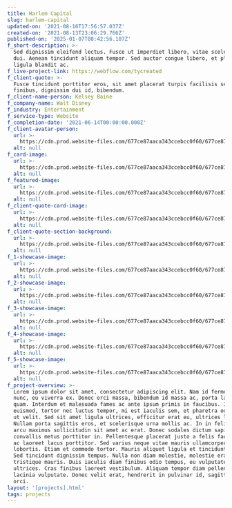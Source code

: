 ```yaml
---
title: Harlem Capital
slug: harlem-capital
updated-on: '2021-08-16T17:56:57.037Z'
created-on: '2021-08-13T23:06:29.766Z'
published-on: '2025-01-07T08:42:56.107Z'
f_short-description: >-
  Sed dignissim eleifend lectus. Fusce ut imperdiet libero, vitae scelerisque
  dui. Aenean tincidunt aliquam tempor. Sed auctor congue libero, et place
  ligula blandit ac.
f_live-project-link: https://webflow.com/tycreated
f_client-quote: >-
  Fusce tincidunt porttitor eros, sit amet placerat turpis facilisis sed. Donec
  finibus, dignissim dui id, bibendum. 
f_client-name-person: Kelsey Baine
f_company-name: Walt Disney
f_industry: Entertainment
f_service-type: Website
f_completion-date: '2021-06-14T00:00:00.000Z'
f_client-avatar-person:
  url: >-
    https://cdn.prod.website-files.com/677ce87aaca343ccebcc0f60/677ce87aaca343ccebcc100b_Portrait019.jpeg
  alt: null
f_card-image:
  url: >-
    https://cdn.prod.website-files.com/677ce87aaca343ccebcc0f60/677ce87aaca343ccebcc0fb1_Image010.jpeg
  alt: null
f_featured-image:
  url: >-
    https://cdn.prod.website-files.com/677ce87aaca343ccebcc0f60/677ce87aaca343ccebcc0fb1_Image010.jpeg
  alt: null
f_client-quote-card-image:
  url: >-
    https://cdn.prod.website-files.com/677ce87aaca343ccebcc0f60/677ce87aaca343ccebcc101f_Image014.jpeg
  alt: null
f_client-quote-section-background:
  url: >-
    https://cdn.prod.website-files.com/677ce87aaca343ccebcc0f60/677ce87aaca343ccebcc101f_Image014.jpeg
  alt: null
f_1-showcase-image:
  url: >-
    https://cdn.prod.website-files.com/677ce87aaca343ccebcc0f60/677ce87aaca343ccebcc0fff_Comp019.jpeg
  alt: null
f_2-showcase-image:
  url: >-
    https://cdn.prod.website-files.com/677ce87aaca343ccebcc0f60/677ce87aaca343ccebcc0fed_Comp035.jpeg
  alt: null
f_3-showcase-image:
  url: >-
    https://cdn.prod.website-files.com/677ce87aaca343ccebcc0f60/677ce87aaca343ccebcc1003_Comp023.jpeg
  alt: null
f_4-showcase-image:
  url: >-
    https://cdn.prod.website-files.com/677ce87aaca343ccebcc0f60/677ce87aaca343ccebcc0fd8_Comp041.jpeg
  alt: null
f_5-showcase-image:
  url: >-
    https://cdn.prod.website-files.com/677ce87aaca343ccebcc0f60/677ce87aaca343ccebcc1007_Comp026.jpeg
  alt: null
f_project-overview: >-
  Lorem ipsum dolor sit amet, consectetur adipiscing elit. Nam id fermentum
  nunc, eu viverra ex. Donec orci massa, bibendum id massa ac, porta laoreet
  quam. Interdum et malesuada fames ac ante ipsum primis in faucibus. Integer
  euismod, tortor nec luctus tempor, mi est iaculis sem, et pharetra odio velit
  ut velit. Sed sit amet ligula ultrices, efficitur erat eu, ultrices leo.
  Nullam porta sagittis eros, et scelerisque urna mollis ac. In in felis vel
  arcu maximus sollicitudin sit amet ac erat. Donec sodales dictum sapien, ut
  convallis metus porttitor in. Pellentesque placerat justo a felis facilisis,
  ac laoreet lacus porttitor. Sed varius neque vitae mauris ullamcorper
  lobortis. Etiam et commodo tortor. Mauris aliquet ligula et tincidunt auctor.
  Sed tincidunt dignissim tempus. Nulla non diam molestie, molestie erat a,
  tristique mauris. Duis iaculis diam finibus odio tempus, eu vulputate dolor
  ultrices. Cras finibus laoreet vestibulum. Aliquam tempor diam pellentesque
  lacinia vulputate. Donec velit erat, hendrerit in pulvinar id, sagittis vel
  orci.
layout: '[projects].html'
tags: projects
---
```



